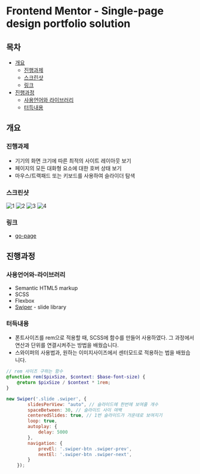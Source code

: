 # Frontend Mentor - Single-page design portfolio solution

## 목차

- [개요](#개요)
  - [진행과제](#진행과제)
  - [스크린샷](#스크린샷)
  - [링크](#링크)
- [진행과정](#진행과정)
  - [사용언어와 라이브러리](#사용언어와-라이브러리)
  - [터득내용](#터득내용)


## 개요

### 진행과제

- 기기의 화면 크기에 따른 최적의 사이트 레이아웃 보기
- 페이지의 모든 대화형 요소에 대한 호버 상태 보기
- 마우스/트랙패드 또는 키보드를 사용하여 슬라이더 탐색

### 스크린샷

![1](https://user-images.githubusercontent.com/76725512/191451369-a600f059-c7bb-4742-955c-6d87950f72dc.JPG)
![2](https://user-images.githubusercontent.com/76725512/191451375-e6eeb504-82d6-4293-8d4e-557da348403a.JPG)
![3](https://user-images.githubusercontent.com/76725512/191451378-e4e952cc-d30f-4138-993c-c897847aff75.JPG)
![4](https://user-images.githubusercontent.com/76725512/191451383-5384c743-164e-4f6b-bb48-57aaa3dcf1ed.JPG)

### 링크
- [go-page](https://okhee-singlepage.netlify.app/)

## 진행과정

### 사용언어와-라이브러리

- Semantic HTML5 markup
- SCSS
- Flexbox
- [Swiper](https://swiperjs.com/) - slide library


### 터득내용

* 폰트사이즈를 rem으로 적용할 때, SCSS에 함수를 만들어 사용하였다. 그 과정에서 연산과 단위를 연결시켜주는 방법을 배웠습니다.
* 스와이퍼의 사용법과, 원하는 이미지사이즈에서 센터모드로 적용하는 법을 배웠습니다.


```scss
// rem 사이즈 구하는 함수
@function rem($pixSize, $context: $base-font-size) {
    @return $pixSize / $context * 1rem;
}
```
```javascript
new Swiper('.slide .swiper', {
        slidesPerView: "auto", // 슬라이드에 한번에 보여줄 개수
        spaceBetween: 30, // 슬라이드 사이 여백
        centeredSlides: true, // 1번 슬라이드가 가운데로 보여지기
        loop: true,
        autoplay: {
            delay: 5000
        },
        navigation: {
            prevEl: '.swiper-btn .swiper-prev',
            nextEl: '.swiper-btn .swiper-next',
        }
    });
```